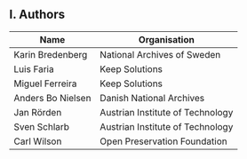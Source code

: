 ## I. Authors

| Name                             | Organisation                                       |
| -------------------------------- | -------------------------------------------------- |
| Karin Bredenberg                 | National Archives of Sweden                        |
| Luis Faria                       | Keep Solutions                                     |
| Miguel Ferreira                  | Keep Solutions                                     |
| Anders Bo Nielsen                | Danish National Archives                           |
| Jan Rörden                       | Austrian Institute of Technology                   |
| Sven Schlarb                     | Austrian Institute of Technology                   |
| Carl Wilson                      | Open Preservation Foundation                       |
